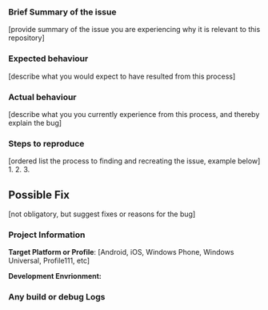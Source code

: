 ### Brief Summary of the issue
[provide summary of the issue you are experiencing why it is relevant to this repository]

### Expected behaviour
[describe what you would expect to have resulted from this process]

### Actual behaviour
[describe what you you currently experience from this process, and thereby explain the bug]

### Steps to reproduce
[ordered list the process to finding and recreating the issue, example below]
1.
2.
3.

## Possible Fix
[not obligatory, but suggest fixes or reasons for the bug]

### Project Information
**Target Platform or Profile**: [Android, iOS, Windows Phone, Windows Universal, Profile111, etc]

**Development Envrionment:**

### Any build or debug Logs
